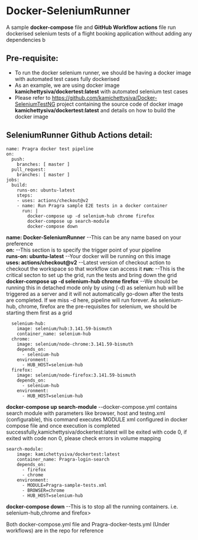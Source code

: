# Docker-SeleniumRunner
A sample **docker-compose** file and **GitHub Workflow actions** file run dockerised selenium tests of a flight booking application without adding any dependencies b

## Pre-requisite:
- To run the docker selenium runner, we should be having a docker image with automated test cases fully dockerised
- As an example, we are using docker image **kamichettysiva/dockertest:latest** with automated selenium test cases
- Please refer to https://github.com/kamichettysiva/Docker-SeleniumTestNG project containing the source code of docker image **kamichettysiva/dockertest:latest** and details on how to build the docker image


## SeleniumRunner Github Actions detail:

```
name: Pragra docker test pipeline
on:
  push:
    branches: [ master ]
  pull_request:
    branches: [ master ]
jobs:
  build:
    runs-on: ubuntu-latest
    steps:
    - uses: actions/checkout@v2
    - name: Run Pragra sample E2E tests in a docker container
      run: |
        docker-compose up -d selenium-hub chrome firefox
        docker-compose up search-module
        docker-compose down               
```
**name: Docker-SeleniumRunner** --This can be any name based on your preference <br> **on:** --This section is to specify the trigger point of your pipeline <br> **runs-on: ubuntu-latest** --Your docker will be running on this image <br> **uses: actions/checkout@v2** --Latest version of checkout action to checkout the workspace so that workflow can access it **run:** --This is the critical secton to set up the grid, run the tests and bring down the grid <br> **docker-compose up -d selenium-hub chrome firefox** --We should be running this in detached mode only by using (-d) as selenium hub will be triggered as a server and it will not automatically go-down after the tests are completed. If we miss -d here, pipeline will run forever. As selenium-hub, chrome, firefox are the pre-requisites for selenium, we should be starting them first as a grid

```
  selenium-hub:
    image: selenium/hub:3.141.59-bismuth
    container_name: selenium-hub
  chrome:
    image: selenium/node-chrome:3.141.59-bismuth
    depends_on:
      - selenium-hub
    environment:
      - HUB_HOST=selenium-hub
  firefox:
    image: selenium/node-firefox:3.141.59-bismuth
    depends_on:
      - selenium-hub
    environment:
      - HUB_HOST=selenium-hub
```

**docker-compose up search-module** --docker-compose.yml contains search module with parameters like browser, host and testng.xml (configurable), this command executes MODULE xml configured in docker compose file and once execution is completed successfully,kamichettysiva/dockertest:latest will be exited with code 0, if exited with code non 0, please check errors in volume mapping

```
search-module:
    image: kamichettysiva/dockertest:latest
    container_name: Pragra-login-search
    depends_on:
      - firefox
      - chrome
    environment:
      - MODULE=Pragra-sample-tests.xml
      - BROWSER=chrome
      - HUB_HOST=selenium-hub
```

**docker-compose down** --This is to stop all the running containers. i.e. selenium-hub,chrome and firefox>
        
        
Both docker-compose.yml file and Pragra-docker-tests.yml (Under workflows) are in the repo for reference

